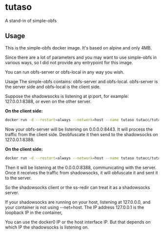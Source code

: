 # tutaso
A stand-in of simple-obfs

## Usage

This is the simple-obfs docker image. It's based on alpine and only 4MB.

Since there are a lot of parameters and you may want to use simple-obfs in various ways, so I did not provide any entrypoint for this image.

You can run obfs-server or obfs-local in any way you wish.

Usage
The simple-obfs contains: obfs-server and obfs-local. obfs-server is the server side and obfs-local is the client side.

Suppose the shadowsocks is listening at $ip:$port, for example: 127.0.0.1:8388, or even on the other server.

**On the client side:**

```bash
docker run -d --restart=always --network=host --name tutaso tutacc/tutaso tutas -p 8443 --obfs tls -r 127.0.0.1:8388
```
Now your obfs-server will be listening on 0.0.0.0:8443. It will process the traffic from the client side. Deobfuscate it then send to the shadowsocks on 127.0.0.1:8388.

**On the client side:**

```bash
docker run -d --restart=always --network=host --name tutaso tutacc/tutaso tutal -s your_server_ip -p 8443 --obfs tls -l 8388 --obfs-host www.bing.com
```

Then it will be listening at the 0.0.0.0:8388, communicating with the server. Once it receives the traffic from shadowsocks, it will obfuscate it and sent it to the server.

So the shadowsocks client or the ss-redir can treat it as a shadowsocks server.

If your shadowsocks are running on your host, listening at 127.0.0.0, and your container is not using --net=host. The IP address 127.0.0.1 is the loopback IP in the container,

You can use the docker0 IP or the host interface IP. But that depends on which IP the shadowsocks is listening on.
